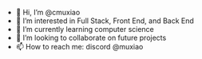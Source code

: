 - 👋 Hi, I’m @cmuxiao
- 👀 I’m interested in Full Stack, Front End, and Back End
- 🌱 I’m currently learning computer science
- 💞️ I’m looking to collaborate on future projects
- 📫 How to reach me: discord @muxiao

<!---
print(Hello world)
--->
